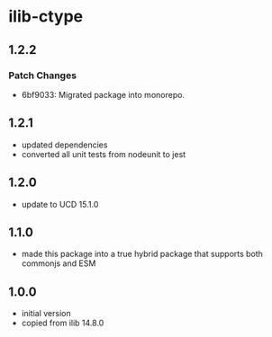 # ilib-ctype

## 1.2.2

### Patch Changes

- 6bf9033: Migrated package into monorepo.

## 1.2.1

- updated dependencies
- converted all unit tests from nodeunit to jest

## 1.2.0

- update to UCD 15.1.0

## 1.1.0

- made this package into a true hybrid package that supports both
  commonjs and ESM

## 1.0.0

- initial version
- copied from ilib 14.8.0
